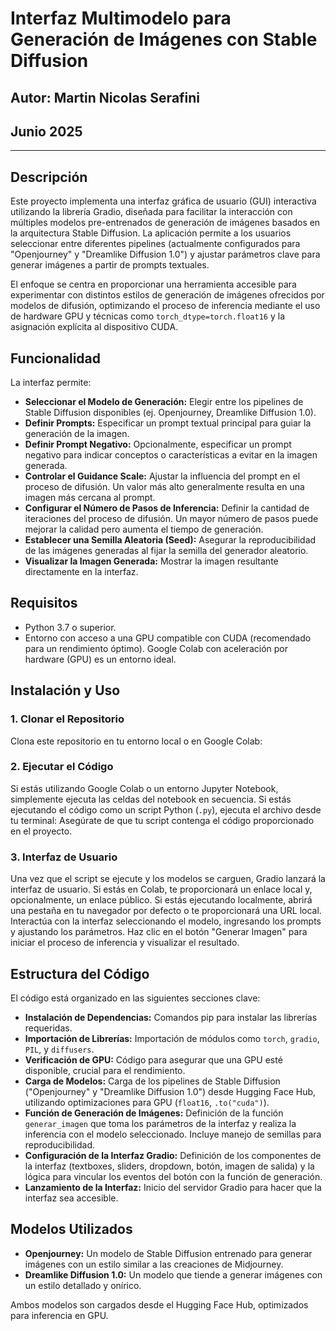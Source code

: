 # Interfaz Multimodelo para Generación de Imágenes con Stable Diffusion
## Autor: Martin Nicolas Serafini
## Junio 2025
---
## Descripción

Este proyecto implementa una interfaz gráfica de usuario (GUI) interactiva utilizando la librería Gradio, diseñada para facilitar la interacción con múltiples modelos pre-entrenados de generación de imágenes basados en la arquitectura Stable Diffusion. La aplicación permite a los usuarios seleccionar entre diferentes pipelines (actualmente configurados para "Openjourney" y "Dreamlike Diffusion 1.0") y ajustar parámetros clave para generar imágenes a partir de prompts textuales.

El enfoque se centra en proporcionar una herramienta accesible para experimentar con distintos estilos de generación de imágenes ofrecidos por modelos de difusión, optimizando el proceso de inferencia mediante el uso de hardware GPU y técnicas como `torch_dtype=torch.float16` y la asignación explícita al dispositivo CUDA.

## Funcionalidad

La interfaz permite:

*   **Seleccionar el Modelo de Generación:** Elegir entre los pipelines de Stable Diffusion disponibles (ej. Openjourney, Dreamlike Diffusion 1.0).
*   **Definir Prompts:** Especificar un prompt textual principal para guiar la generación de la imagen.
*   **Definir Prompt Negativo:** Opcionalmente, especificar un prompt negativo para indicar conceptos o características a evitar en la imagen generada.
*   **Controlar el Guidance Scale:** Ajustar la influencia del prompt en el proceso de difusión. Un valor más alto generalmente resulta en una imagen más cercana al prompt.
*   **Configurar el Número de Pasos de Inferencia:** Definir la cantidad de iteraciones del proceso de difusión. Un mayor número de pasos puede mejorar la calidad pero aumenta el tiempo de generación.
*   **Establecer una Semilla Aleatoria (Seed):** Asegurar la reproducibilidad de las imágenes generadas al fijar la semilla del generador aleatorio.
*   **Visualizar la Imagen Generada:** Mostrar la imagen resultante directamente en la interfaz.

## Requisitos

*   Python 3.7 o superior.
*   Entorno con acceso a una GPU compatible con CUDA (recomendado para un rendimiento óptimo). Google Colab con aceleración por hardware (GPU) es un entorno ideal.

## Instalación y Uso

### 1. Clonar el Repositorio
Clona este repositorio en tu entorno local o en Google Colab:
### 2. Ejecutar el Código
Si estás utilizando Google Colab o un entorno Jupyter Notebook, simplemente ejecuta las celdas del notebook en secuencia.
Si estás ejecutando el código como un script Python (`.py`), ejecuta el archivo desde tu terminal:
Asegúrate de que tu script contenga el código proporcionado en el proyecto.
### 3. Interfaz de Usuario
Una vez que el script se ejecute y los modelos se carguen, Gradio lanzará la interfaz de usuario. Si estás en Colab, te proporcionará un enlace local y, opcionalmente, un enlace público. Si estás ejecutando localmente, abrirá una pestaña en tu navegador por defecto o te proporcionará una URL local.
Interactúa con la interfaz seleccionando el modelo, ingresando los prompts y ajustando los parámetros. Haz clic en el botón "Generar Imagen" para iniciar el proceso de inferencia y visualizar el resultado.

## Estructura del Código

El código está organizado en las siguientes secciones clave:

*   **Instalación de Dependencias:** Comandos pip para instalar las librerías requeridas.
*   **Importación de Librerías:** Importación de módulos como `torch`, `gradio`, `PIL`, y `diffusers`.
*   **Verificación de GPU:** Código para asegurar que una GPU esté disponible, crucial para el rendimiento.
*   **Carga de Modelos:** Carga de los pipelines de Stable Diffusion ("Openjourney" y "Dreamlike Diffusion 1.0") desde Hugging Face Hub, utilizando optimizaciones para GPU (`float16`, `.to("cuda")`).
*   **Función de Generación de Imágenes:** Definición de la función `generar_imagen` que toma los parámetros de la interfaz y realiza la inferencia con el modelo seleccionado. Incluye manejo de semillas para reproducibilidad.
*   **Configuración de la Interfaz Gradio:** Definición de los componentes de la interfaz (textboxes, sliders, dropdown, botón, imagen de salida) y la lógica para vincular los eventos del botón con la función de generación.
*   **Lanzamiento de la Interfaz:** Inicio del servidor Gradio para hacer que la interfaz sea accesible.

## Modelos Utilizados

*   **Openjourney:** Un modelo de Stable Diffusion entrenado para generar imágenes con un estilo similar a las creaciones de Midjourney.
*   **Dreamlike Diffusion 1.0:** Un modelo que tiende a generar imágenes con un estilo detallado y onírico.

Ambos modelos son cargados desde el Hugging Face Hub, optimizados para inferencia en GPU.
